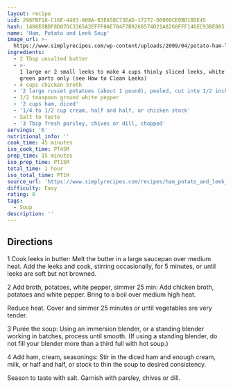 ```yaml
---
layout: recipe
uid: 296FBF18-C16E-4403-908A-B3EA5BC73EAD-17272-00000CE0BD1BDE45
hash: 1406E0BDF8D87DC3365A2EFFF0AE784F7B9268574D21A8268FFF146EC93BEB05
name: 'Ham, Potato and Leek Soup'
image_url: >-
  https://www.simplyrecipes.com/wp-content/uploads/2009/04/potato-ham-leek-soup-vertical-a-1800-600x797.jpg
ingredients:
  - 2 Tbsp unsalted butter
  - >-
    1 large or 2 small leeks to make 4 cups thinly sliced leeks, white and light
    green parts only (see How to Clean Leeks)
  - 4 cups chicken broth
  - '2 large russet potatoes (about 1 pound), peeled, cut into 1/2 inch pieces'
  - 1/2 teaspoon ground white pepper
  - '2 cups ham, diced'
  - '1/4 to 1/2 cup cream, half and half, or chicken stock'
  - Salt to taste
  - '3 Tbsp fresh parsley, chives or dill, chopped'
servings: '6'
nutritional_info: ''
cook_time: 45 minutes
iso_cook_time: PT45M
prep_time: 15 minutes
iso_prep_time: PT15M
total_time: 1 hour
iso_total_time: PT1H
source_url: 'https://www.simplyrecipes.com/recipes/ham_potato_and_leek_soup/'
difficulty: Easy
rating: 0
tags:
  - Soup
description: ''
---
```

## Directions

1 Cook leeks in butter: Melt the butter in a large saucepan over medium heat. Add the leeks and cook, stirring occasionally, for 5 minutes, or until leeks are soft but not browned.

2 Add broth, potatoes, white pepper, simmer 25 min: Add chicken broth, potatoes and white pepper. Bring to a boil over medium high heat.

Reduce heat. Cover and simmer 25 minutes or until vegetables are very tender.

3 Purée the soup: Using an immersion blender, or a standing blender working in batches, process until smooth. (If using a standing blender, do not fill your blender more than a third full with hot soup.)

4 Add ham, cream, seasonings: Stir in the diced ham and enough cream, milk, or half and half, or stock to thin the soup to desired consistency.

Season to taste with salt. Garnish with parsley, chives or dill.
